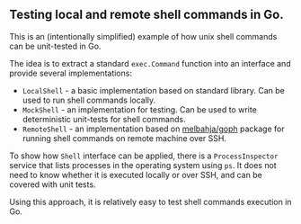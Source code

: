 ## Testing local and remote shell commands in Go.

This is an (intentionally simplified) example of how unix shell commands can be unit-tested in Go.

The idea is to extract a standard `exec.Command` function into an interface and provide several implementations:

* `LocalShell` - a basic implementation based on standard library. Can be used to run shell commands locally.
* `MockShell` - an implementation for testing. Can be used to write deterministic unit-tests for shell commands.
* `RemoteShell` - an implementation based on [melbahja/goph](github.com/melbahja/goph) package for running shell commands on remote machine over SSH.

To show how `Shell` interface can be applied, there is a `ProcessInspector` service that lists processes in the operating system using `ps`. It does not need to know whether it is executed locally or over SSH, and can be covered with unit tests.

Using this approach, it is relatively easy to test shell commands execution in Go.

